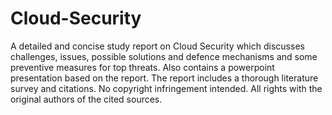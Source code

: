 # Cloud-Security

A detailed and concise study report on Cloud Security which discusses challenges, issues, possible solutions and defence mechanisms and some preventive measures for top threats. 
Also contains a powerpoint presentation based on the report.
The report includes a thorough literature survey and citations.
No copyright infringement intended. All rights with the original authors of the cited sources.

